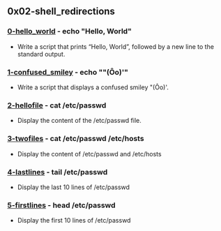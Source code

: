 ## 0x02-shell_redirections

### [0-hello_world](./0-hello_world]) - echo "Hello, World"
* Write a script that prints “Hello, World”, followed by a new line to the standard output.

### [1-confused_smiley](./1-confused_smiley) - echo "\"(Ôo)'"
* Write a script that displays a confused smiley "(Ôo)'.

### [2-hellofile](./2-hellofile) - cat /etc/passwd
* Display the content of the /etc/passwd file.

### [3-twofiles](./3-twofiles) - cat /etc/passwd /etc/hosts
* Display the content of /etc/passwd and /etc/hosts

### [4-lastlines](./4-lastlines) - tail /etc/passwd
* Display the last 10 lines of /etc/passwd

### [5-firstlines](./5-firstlines) - head /etc/passwd
* Display the first 10 lines of /etc/passwd
